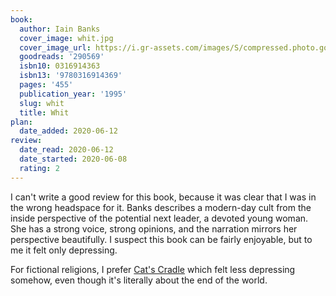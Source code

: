 ```yaml
---
book:
  author: Iain Banks
  cover_image: whit.jpg
  cover_image_url: https://i.gr-assets.com/images/S/compressed.photo.goodreads.com/books/1356132227l/290569._SY160_.jpg
  goodreads: '290569'
  isbn10: 0316914363
  isbn13: '9780316914369'
  pages: '455'
  publication_year: '1995'
  slug: whit
  title: Whit
plan:
  date_added: 2020-06-12
review:
  date_read: 2020-06-12
  date_started: 2020-06-08
  rating: 2
---
```


I can't write a good review for this book, because it was clear that I was in the wrong headspace for it. Banks
describes a modern-day cult from the inside perspective of the potential next leader, a devoted young woman. She has a
strong voice, strong opinions, and the narration mirrors her perspective beautifully. I suspect this book can be fairly
enjoyable, but to me it felt only depressing.

For fictional religions, I prefer [Cat's Cradle](https://books.rixx.de/reviews/2020/cats-cradle) which felt less
depressing somehow, even though it's literally about the end of the world.
